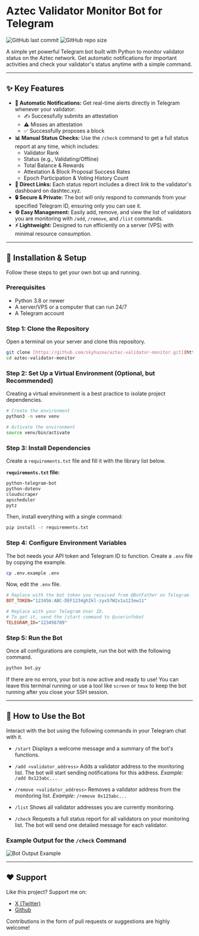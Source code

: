 # Aztec Validator Monitor Bot for Telegram

![GitHub last commit](https://img.shields.io/github/last-commit/skyhazee/aztec-validator-monitor?style=for-the-badge) ![GitHub repo size](https://img.shields.io/github/repo-size/skyhazee/aztec-validator-monitor?style=for-the-badge)

A simple yet powerful Telegram bot built with Python to monitor validator status on the Aztec network. Get automatic notifications for important activities and check your validator's status anytime with a simple command.

---

## ✨ Key Features

-   **🔔 Automatic Notifications:** Get real-time alerts directly in Telegram whenever your validator:
    -   ✍️ Successfully submits an attestation
    -   ⚠️ Misses an attestation
    -   ✅ Successfully proposes a block
-   **📊 Manual Status Checks:** Use the `/check` command to get a full status report at any time, which includes:
    -   Validator Rank
    -   Status (e.g., Validating/Offline)
    -   Total Balance & Rewards
    -   Attestation & Block Proposal Success Rates
    -   Epoch Participation & Voting History Count
-   **🔗 Direct Links:** Each status report includes a direct link to the validator's dashboard on dashtec.xyz.
-   **🔒 Secure & Private:** The bot will only respond to commands from your specified Telegram ID, ensuring only you can use it.
-   **⚙️ Easy Management:** Easily add, remove, and view the list of validators you are monitoring with `/add`, `/remove`, and `/list` commands.
-   **⚡ Lightweight:** Designed to run efficiently on a server (VPS) with minimal resource consumption.

---

## 🚀 Installation & Setup

Follow these steps to get your own bot up and running.

### Prerequisites

-   Python 3.8 or newer
-   A server/VPS or a computer that can run 24/7
-   A Telegram account

### Step 1: Clone the Repository

Open a terminal on your server and clone this repository.

```bash
git clone [https://github.com/skyhazee/aztec-validator-monitor.git](https://github.com/skyhazee/aztec-validator-monitor.git)
cd aztec-validator-monitor
```

### Step 2: Set Up a Virtual Environment (Optional, but Recommended)

Creating a virtual environment is a best practice to isolate project dependencies.

```bash
# Create the environment
python3 -m venv venv

# Activate the environment
source venv/bin/activate
```

### Step 3: Install Dependencies

Create a `requirements.txt` file and fill it with the library list below.

**`requirements.txt` file:**
```txt
python-telegram-bot
python-dotenv
cloudscraper
apscheduler
pytz
```

Then, install everything with a single command:

```bash
pip install -r requirements.txt
```

### Step 4: Configure Environment Variables

The bot needs your API token and Telegram ID to function. Create a `.env` file by copying the example.

```bash
cp .env.example .env
```

Now, edit the `.env` file.

```ini
# Replace with the bot token you received from @BotFather on Telegram
BOT_TOKEN="123456:ABC-DEF1234ghIkl-zyx57W2v1u123ew11"

# Replace with your Telegram User ID.
# To get it, send the /start command to @userinfobot
TELEGRAM_ID="123456789"
```

### Step 5: Run the Bot

Once all configurations are complete, run the bot with the following command.

```bash
python bot.py
```

If there are no errors, your bot is now active and ready to use! You can leave this terminal running or use a tool like `screen` or `tmux` to keep the bot running after you close your SSH session.

---

## 🤖 How to Use the Bot

Interact with the bot using the following commands in your Telegram chat with it.

-   `/start`
    Displays a welcome message and a summary of the bot's functions.

-   `/add <validator_address>`
    Adds a validator address to the monitoring list. The bot will start sending notifications for this address.
    *Example:* `/add 0x123abc...`

-   `/remove <validator_address>`
    Removes a validator address from the monitoring list.
    *Example:* `/remove 0x123abc...`

-   `/list`
    Shows all validator addresses you are currently monitoring.

-   `/check`
    Requests a full status report for all validators on your monitoring list. The bot will send one detailed message for each validator.

### Example Output for the `/check` Command

![Bot Output Example](https://i.imgur.com/1Gv1oWd.png)

---

## ❤️ Support

Like this project? Support me on:

-   [X (Twitter)](https://x.com/skyhazeed)
-   [Github](https://github.com/skyhazee)

Contributions in the form of pull requests or suggestions are highly welcome!
